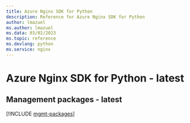 ```yaml
---
title: Azure Nginx SDK for Python
description: Reference for Azure Nginx SDK for Python
author: lmazuel
ms.author: lmazuel
ms.data: 03/02/2023
ms.topic: reference
ms.devlang: python
ms.service: nginx
---
```

# Azure Nginx SDK for Python - latest

## Management packages - latest
[!INCLUDE [mgmt-packages](nginx-mgmt-index.md)]